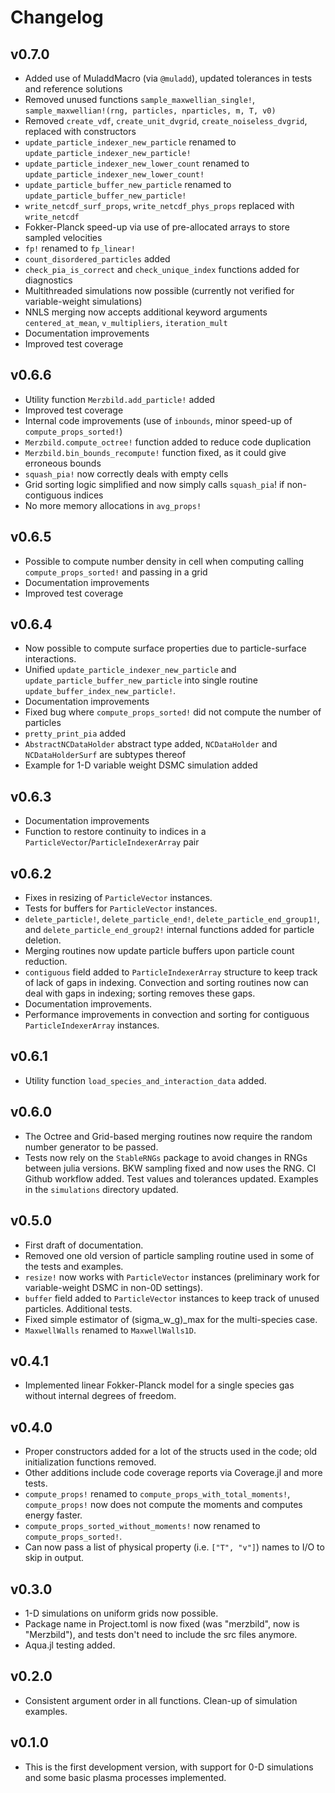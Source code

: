 # Changelog

## v0.7.0
* Added use of MuladdMacro (via `@muladd`), updated tolerances in tests and reference solutions
* Removed unused functions `sample_maxwellian_single!`, `sample_maxwellian!(rng, particles, nparticles, m, T, v0)`
* Removed `create_vdf`, `create_unit_dvgrid`, `create_noiseless_dvgrid`, replaced with constructors
* `update_particle_indexer_new_particle` renamed to `update_particle_indexer_new_particle!`
* `update_particle_indexer_new_lower_count` renamed to `update_particle_indexer_new_lower_count!`
* `update_particle_buffer_new_particle` renamed to `update_particle_buffer_new_particle!`
* `write_netcdf_surf_props`, `write_netcdf_phys_props` replaced with `write_netcdf`
* Fokker-Planck speed-up via use of pre-allocated arrays to store sampled velocities
* `fp!` renamed to `fp_linear!`
* `count_disordered_particles` added
* `check_pia_is_correct` and `check_unique_index` functions added for diagnostics
* Multithreaded simulations now possible (currently not verified for variable-weight simulations)
* NNLS merging now accepts additional keyword arguments `centered_at_mean`, `v_multipliers`, `iteration_mult`
* Documentation improvements
* Improved test coverage

## v0.6.6
* Utility function `Merzbild.add_particle!` added
* Improved test coverage
* Internal code improvements (use of `inbounds`, minor speed-up of `compute_props_sorted!`)
* `Merzbild.compute_octree!` function added to reduce code duplication
* `Merzbild.bin_bounds_recompute!` function fixed, as it could give erroneous bounds
* `squash_pia!` now correctly deals with empty cells
* Grid sorting logic simplified and now simply calls `squash_pia`! if non-contiguous indices
* No more memory allocations in `avg_props!`

## v0.6.5
* Possible to compute number density in cell when computing calling `compute_props_sorted!` and passing in a grid
* Documentation improvements
* Improved test coverage

## v0.6.4
* Now possible to compute surface properties due to particle-surface interactions.
* Unified `update_particle_indexer_new_particle` and `update_particle_buffer_new_particle`
    into single routine `update_buffer_index_new_particle!`.
* Documentation improvements
* Fixed bug where `compute_props_sorted!` did not compute the number of particles
* `pretty_print_pia` added
* `AbstractNCDataHolder` abstract type added, `NCDataHolder` and `NCDataHolderSurf` are subtypes thereof
* Example for 1-D variable weight DSMC simulation added

## v0.6.3
* Documentation improvements
* Function to restore continuity to indices in a `ParticleVector`/`ParticleIndexerArray` pair

## v0.6.2
* Fixes in resizing of `ParticleVector` instances.
* Tests for buffers for `ParticleVector` instances.
* `delete_particle!`, `delete_particle_end!`, `delete_particle_end_group1!`, and `delete_particle_end_group2!`
    internal functions added for particle deletion.
* Merging routines now update particle buffers upon particle count reduction.
* `contiguous` field added to `ParticleIndexerArray` structure to keep track of lack of gaps in indexing. Convection
    and sorting routines now can deal with gaps in indexing; sorting removes these gaps.
* Documentation improvements.
* Performance improvements in convection and sorting for contiguous `ParticleIndexerArray` instances.

## v0.6.1
* Utility function `load_species_and_interaction_data` added.

## v0.6.0
* The Octree and Grid-based merging routines now require the random number generator to be passed.
* Tests now rely on the `StableRNGs` package to avoid changes in RNGs between julia versions. BKW sampling fixed and
now uses the RNG. CI Github workflow added. Test values and tolerances updated. Examples in the `simulations` directory updated.

## v0.5.0
* First draft of documentation.
* Removed one old version of particle sampling routine used in some of the tests and examples.
* `resize!` now works with `ParticleVector` instances (preliminary work for variable-weight DSMC in non-0D settings).
* `buffer` field added to `ParticleVector` instances to keep track of unused particles. Additional tests.
* Fixed simple estimator of (sigma_w_g)_max for the multi-species case.
* `MaxwellWalls` renamed to `MaxwellWalls1D`.

## v0.4.1
* Implemented linear Fokker-Planck model for a single species gas without internal degrees of freedom.

## v0.4.0
* Proper constructors added for a lot of the structs used in the code; old initialization functions removed.
* Other additions include code coverage reports via Coverage.jl and more tests.
* `compute_props!` renamed to `compute_props_with_total_moments!`, `compute_props!` now does not compute the moments
    and computes energy faster. 
* `compute_props_sorted_without_moments!` now renamed to `compute_props_sorted!`.
* Can now pass a list of physical property (i.e. `["T", "v"]`) names to I/O to skip in output.

## v0.3.0
* 1-D simulations on uniform grids now possible.
* Package name in Project.toml is now fixed (was "merzbild", now is "Merzbild"), and tests don't need to include the src files anymore.
* Aqua.jl testing added.

## v0.2.0
* Consistent argument order in all functions. Clean-up of simulation examples.

## v0.1.0
* This is the first development version, with support for 0-D simulations and some basic plasma processes implemented.